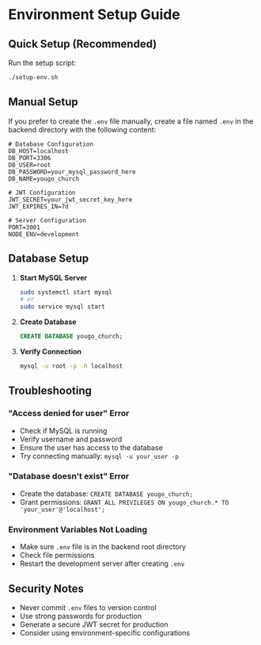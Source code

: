 # Environment Setup Guide

## Quick Setup (Recommended)

Run the setup script:
```bash
./setup-env.sh
```

## Manual Setup

If you prefer to create the `.env` file manually, create a file named `.env` in the backend directory with the following content:

```env
# Database Configuration
DB_HOST=localhost
DB_PORT=3306
DB_USER=root
DB_PASSWORD=your_mysql_password_here
DB_NAME=yougo_church

# JWT Configuration
JWT_SECRET=your_jwt_secret_key_here
JWT_EXPIRES_IN=7d

# Server Configuration
PORT=3001
NODE_ENV=development
```

## Database Setup

1. **Start MySQL Server**
   ```bash
   sudo systemctl start mysql
   # or
   sudo service mysql start
   ```

2. **Create Database**
   ```sql
   CREATE DATABASE yougo_church;
   ```

3. **Verify Connection**
   ```bash
   mysql -u root -p -h localhost
   ```

## Troubleshooting

### "Access denied for user" Error
- Check if MySQL is running
- Verify username and password
- Ensure the user has access to the database
- Try connecting manually: `mysql -u your_user -p`

### "Database doesn't exist" Error
- Create the database: `CREATE DATABASE yougo_church;`
- Grant permissions: `GRANT ALL PRIVILEGES ON yougo_church.* TO 'your_user'@'localhost';`

### Environment Variables Not Loading
- Make sure `.env` file is in the backend root directory
- Check file permissions
- Restart the development server after creating `.env`

## Security Notes

- Never commit `.env` files to version control
- Use strong passwords for production
- Generate a secure JWT secret for production
- Consider using environment-specific configurations 